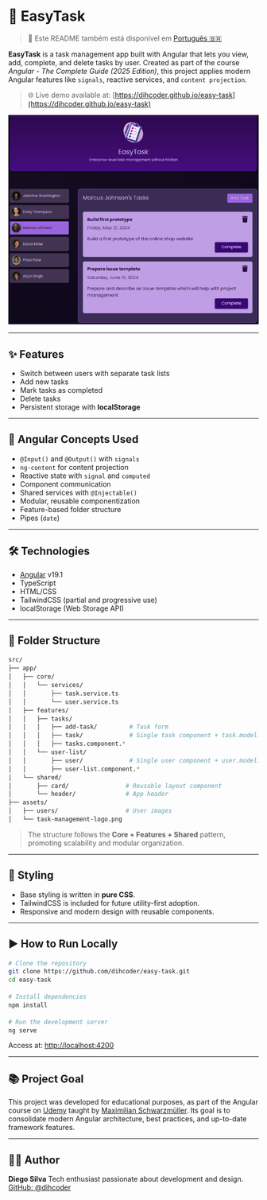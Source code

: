 # 🧾 EasyTask

> 📘 Este README também está disponível em [Português 🇧🇷](./README.pt-br.md)

**EasyTask** is a task management app built with Angular that lets you view, add, complete, and delete tasks by user. Created as part of the course *Angular - The Complete Guide (2025 Edition)*, this project applies modern Angular features like `signals`, reactive services, and `content projection`.

> 🌐 Live demo available at: [https://dihcoder.github.io/easy-task](https://dihcoder.github.io/easy-task)

![EasyTask Preview](./task-management-app.png)

---

## ✨ Features

* Switch between users with separate task lists  
* Add new tasks  
* Mark tasks as completed  
* Delete tasks  
* Persistent storage with **localStorage**

---

## 🧠 Angular Concepts Used

* `@Input()` and `@Output()` with `signals`  
* `ng-content` for content projection  
* Reactive state with `signal` and `computed`  
* Component communication  
* Shared services with `@Injectable()`  
* Modular, reusable componentization  
* Feature-based folder structure  
* Pipes (`date`)

---

## 🛠️ Technologies

* [Angular](https://angular.io/) v19.1  
* TypeScript  
* HTML/CSS  
* TailwindCSS (partial and progressive use)  
* localStorage (Web Storage API)

---

## 📁 Folder Structure

```bash
src/
├── app/
│   ├── core/
│   │   └── services/
│   │       ├── task.service.ts
│   │       └── user.service.ts
│   ├── features/
│   │   ├── tasks/
│   │   │   ├── add-task/         # Task form
│   │   │   ├── task/             # Single task component + task.model.ts
│   │   │   ├── tasks.component.*
│   │   └── user-list/
│   │       ├── user/             # Single user component + user.model.ts
│   │       ├── user-list.component.*
│   └── shared/
│       ├── card/                # Reusable layout component
│       └── header/              # App header
├── assets/
│   ├── users/                   # User images
│   └── task-management-logo.png
````

> The structure follows the **Core + Features + Shared** pattern, promoting scalability and modular organization.

---

## 🎨 Styling

* Base styling is written in **pure CSS**.
* TailwindCSS is included for future utility-first adoption.
* Responsive and modern design with reusable components.

---

## ▶️ How to Run Locally

```bash
# Clone the repository
git clone https://github.com/dihcoder/easy-task.git
cd easy-task

# Install dependencies
npm install

# Run the development server
ng serve
```

Access at: [http://localhost:4200](http://localhost:4200)

---

## 📚 Project Goal

This project was developed for educational purposes, as part of the Angular course on [Udemy](https://www.udemy.com/) taught by [Maximilian Schwarzmüller](https://www.udemy.com/course/the-complete-guide-to-angular-2/). Its goal is to consolidate modern Angular architecture, best practices, and up-to-date framework features.

---

## 🧑‍💻 Author

**Diego Silva**
Tech enthusiast passionate about development and design.
[GitHub: @dihcoder](https://github.com/dihcoder)